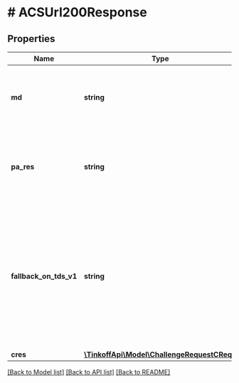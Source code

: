 # # ACSUrl200Response

## Properties

Name | Type | Description | Notes
------------ | ------------- | ------------- | -------------
**md** | **string** | Уникальный идентификатор транзакции в системе Банка (возвращается в ответе на FinishAuthorize) |
**pa_res** | **string** | Шифрованная строка, содержащая результаты 3-D Secure аутентификации (возвращается в ответе от ACS) |
**fallback_on_tds_v1** | **string** | В случае невозможности прохождения аутентификации по 3DS v2.1, делается принудительный Fallback на 3DS v1.0 и данный атрибут выставляется в true, в противном случае не передается в ответе | [optional]
**cres** | [**\TinkoffApi\Model\ChallengeRequestCReq1**](ChallengeRequestCReq1.md) |  |

[[Back to Model list]](../../README.md#models) [[Back to API list]](../../README.md#endpoints) [[Back to README]](../../README.md)
